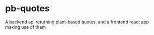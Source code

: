 # pb-quotes
A backend api returning plant-based quotes, and a frontend react app making use of them
